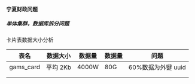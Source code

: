 #### 宁夏财政问题



##### 单体集群，数据库拆分问题

卡片表数据大小分析

| 表名      | 数据大小 | 数据量 | 数据量 | 问题               |
| --------- | -------- | ------ | ------ | ------------------ |
| gams_card | 平均 2Kb | 4000W  | 80G    | 60%数据为外键 uuid |
|           |          |        |        |                    |
|           |          |        |        |                    |

